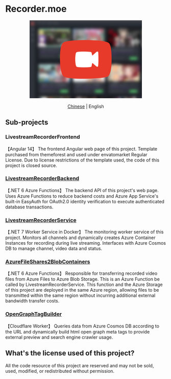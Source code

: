 # Recorder.moe

<p align="center">
  <img src="https://github.com/Recorder-moe/.github/raw/master/page.png" width="70%"/>
</p>

<p align="center">
  <a href="https://github.com/Recorder-moe/.github/blob/master/profile/README.md">Chinese</a> |
  <span>English</span>
</p>


## Sub-projects

### LivestreamRecorderFrontend

【Angular 14】 The frontend Angular web page of this project. Template purchased from themeforest and used under envatomarket Regular License. Due to license restrictions of the template used, the code of this project is closed source.

### [LivestreamRecorderBackend](https://github.com/Recorder-moe/LivestreamRecorderBackend)

【.NET 6 Azure Functions】 The backend API of this project's web page. Uses Azure Functions to reduce backend costs and Azure App Service's built-in EasyAuth for OAuth2.0 identity verification to execute authenticated database transactions.

### [LivestreamRecorderService](https://github.com/Recorder-moe/LivestreamRecorderService)

【.NET 7 Worker Service in Docker】 The monitoring worker service of this project. Monitors all channels and dynamically creates Azure Container Instances for recording during live streaming. Interfaces with Azure Cosmos DB to manage channel, video data and status.

### [AzureFileShares2BlobContainers](https://github.com/Recorder-moe/AzureFileShares2BlobContainers)

【.NET 6 Azure Functions】 Responsible for transferring recorded video files from Azure Files to Azure Blob Storage. This is an Azure Function be called by LivestreamRecorderService. This function and the Azure Storage of this project are deployed in the same Azure region, allowing files to be transmitted within the same region without incurring additional external bandwidth transfer costs.

### [OpenGraphTagBuilder](https://github.com/Recorder-moe/OpenGraphTagBuilder)

【Cloudflare Worker】 Queries data from Azure Cosmos DB according to the URL and dynamically build html open graph meta tags to provide external preview and search engine crawler usage.

## What's the license used of this project?

All the code resource of this project are reserved and may not be sold, used, modified, or redistributed without permission.
